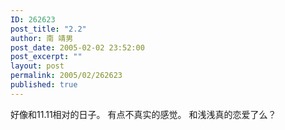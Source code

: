 ```yaml
---
ID: 262623
post_title: "2.2"
author: 南 靖男
post_date: 2005-02-02 23:52:00
post_excerpt: ""
layout: post
permalink: 2005/02/262623
published: true
---
```

好像和11.11相对的日子。
有点不真实的感觉。
和浅浅真的恋爱了么？